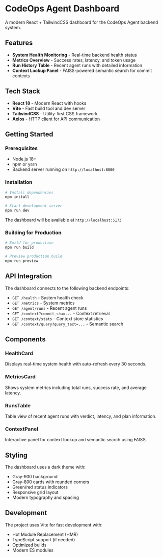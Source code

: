 # CodeOps Agent Dashboard

A modern React + TailwindCSS dashboard for the CodeOps Agent backend system.

## Features

- **System Health Monitoring** - Real-time backend health status
- **Metrics Overview** - Success rates, latency, and token usage
- **Run History Table** - Recent agent runs with detailed information
- **Context Lookup Panel** - FAISS-powered semantic search for commit contexts

## Tech Stack

- **React 18** - Modern React with hooks
- **Vite** - Fast build tool and dev server
- **TailwindCSS** - Utility-first CSS framework
- **Axios** - HTTP client for API communication

## Getting Started

### Prerequisites

- Node.js 18+ 
- npm or yarn
- Backend server running on `http://localhost:8000`

### Installation

```bash
# Install dependencies
npm install

# Start development server
npm run dev
```

The dashboard will be available at `http://localhost:5173`

### Building for Production

```bash
# Build for production
npm run build

# Preview production build
npm run preview
```

## API Integration

The dashboard connects to the following backend endpoints:

- `GET /health` - System health check
- `GET /metrics` - System metrics
- `GET /agent/runs` - Recent agent runs
- `GET /context?commit_sha=...` - Context retrieval
- `GET /context/stats` - Context store statistics
- `GET /context/query?query_text=...` - Semantic search

## Components

### HealthCard
Displays real-time system health with auto-refresh every 30 seconds.

### MetricsCard  
Shows system metrics including total runs, success rate, and average latency.

### RunsTable
Table view of recent agent runs with verdict, latency, and plan information.

### ContextPanel
Interactive panel for context lookup and semantic search using FAISS.

## Styling

The dashboard uses a dark theme with:
- Gray-900 background
- Gray-800 cards with rounded corners
- Green/red status indicators
- Responsive grid layout
- Modern typography and spacing

## Development

The project uses Vite for fast development with:
- Hot Module Replacement (HMR)
- TypeScript support (if needed)
- Optimized builds
- Modern ES modules